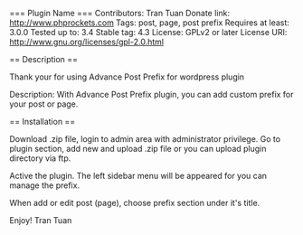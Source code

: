 === Plugin Name ===
Contributors: Tran Tuan
Donate link: http://www.phprockets.com
Tags: post, page, post prefix
Requires at least: 3.0.0
Tested up to: 3.4
Stable tag: 4.3
License: GPLv2 or later
License URI: http://www.gnu.org/licenses/gpl-2.0.html

== Description ==

Thank your for using Advance Post Prefix for wordpress plugin

Description: With Advance Post Prefix plugin, you can add custom prefix for your post or page.

== Installation ==

Download .zip file, login to admin area with administrator privilege.
Go to plugin section, add new and upload .zip file or you can upload plugin directory via ftp.

Active the plugin. The left sidebar menu will be appeared for you can manage the prefix.

When add or edit post (page), choose prefix section under it's title.

Enjoy! Tran Tuan
